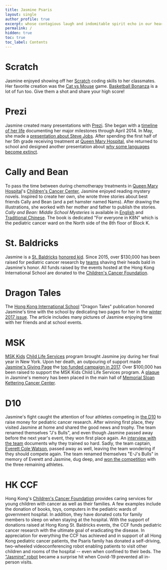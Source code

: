 ```yaml
---
title: Jasmine Psaris
layout: single
author_profile: true
excerpt: whose contagious laugh and indomitable spirit echo in our hearts
permalink: /
hidden: true
toc: true
toc_label: Contents
---
```


# Scratch

Jasmine enjoyed showing off her [Scratch](https://scratch.mit.edu/)
coding skills to her classmates.  Her favorite creation was the [Cat
vs Mouse](https://scratch.mit.edu/projects/27270597) game.
[Basketball Bonanza](https://scratch.mit.edu/projects/37947366/) is a
lot of fun too.  Give them a shot and share your high score!

# Prezi

Jasmine created many presentations with [Prezi](https://prezi.com).
She began with a [timeline of her
life](https://prezi.com/b11vjggtgp-p/my-timeline/?present=1)
documenting her major milestones through April 2014.  In May, she made
a [presentation about Steve
Jobs](https://prezi.com/1pwbj8k_kl-0/steve-jobs/?present=1).  After
spending the first half of her 5th grade receiving treatment at [Queen
Mary Hospital](https://www8.ha.org.hk/qmh/), she returned to school
and designed another presentation about [why some languages become
extinct](https://prezi.com/jazichaxl0uc/why-do-languages-become-extinct/?present=1).

# Cally and Bean

To pass the time between during chemotherapy treatments in [Queen Mary
Hospital](https://www.ha.org.hk/qmh/)'s [Children's Cancer
Center](https://paed.hku.hk/services/public_area/service/UPAM_K8_PE_001_Ward_Info.pdf),
Jasmine enjoyed reading mystery novels.  Inspired to create her own,
she wrote three stories about best friends Cally and Bean (and a pet
hamster named Nams).  After drawing the illustrations, she worked with
her mother and father to publish the stories. _Cally and Bean: Middle
School Mysteries_ is available in
[English](https://www.amazon.com/Cally-Bean-Middle-School-Mysteries-ebook/dp/B077W1MH1T)
and [Traditional
Chinese](https://www.amazon.com/%E5%87%B1%E8%8E%89%E5%92%8C%E8%B1%86%E8%B1%86-Traditional-Jasmine-L-Psaris-ebook/dp/B08F6Z48RH).
The book is dedicated "For everyone in K8N" which is the pediatric
cancer ward on the North side of the 8th floor of Block K.


# St. Baldricks

Jasmine is a [St. Baldricks](https://www.stbaldricks.org/) [honored
kid](https://www.stbaldricks.org/kids/jasminepsaris).  Since 2015,
over $130,000 has been raised for pediatric cancer research by
[teams](https://www.stbaldricks.org/teams/jasmine) shaving their heads
bald in Jasmine's honor. All funds raised by the events hosted at the
Hong Kong International School are donated to the [Children's Cancer
Foundation](#hk-ccf).

# Dragon Tales

The [Hong Kong International School](https://www.hkis.edu.hk/) "Dragon
Tales" publication honored Jasmine's time with the school by
dedicating two pages for her in the [winter 2017
issue](https://issuu.com/hkisadvancement/docs/final_hkis_dt_winter17_web/94).
The article includes many pictures of Jasmine enjoying time with her
friends and at school events.

# MSK

[MSK Kids](https://www.mskcc.org/pediatrics) [Child Life
Services](https://www.mskcc.org/pediatrics/experience/life-pediatrics)
program brought Jasmine joy during her final year in New York.  Upon
her death, an outpouring of support made [Jasmine's Giving
Page](http://mskcc.convio.net/goto/jasminepsaris) the [top funded
campaign in
2017](https://secure2.convio.net/mskcc/site/TR/GivingPages/AnnualGiving;jsessionid=00000000.app20018a?pg=complist&fr_id=2903).
Over $100,000 has been raised to support the MSK Kids Child Life
Services program.  A
[plaque](https://www.youtube.com/watch?v=IbvJsB2oMcA) in Jasmine's
memory has been placed in the main hall of [Memorial Sloan Kettering
Cancer Center](https://goo.gl/maps/nXhpdeKG6Mp87r8S6).

# D10

Jasmine's fight caught the attention of four athletes competing in
[the D10](https://thed10.com/) to raise money for pediatric cancer
research.  After winning first place, they visited Jasmine at home
and shared the good news and trophy.  The team renamed themselves "J's
Bulls", and even though Jasmine passed away before the next year's
event, they won first place again.  An [interview with the
team](https://thed10.com/blog/j-s-bulls-why-we-do-this-in-the-first-place)
documents why they trained so hard.  Sadly, the team captain, [Everett
Cole Watson](https://www.facebook.com/profile.php?id=618505401),
passed away as well, leaving the team wondering if they should compete
again.  The team renamed themselves "E-J's Bulls" in memory of Everett
and Jasmine, dug deep, and [won the
competition](https://thed10.com/blog/the-d10-nyc-2019-yearbook) with
the three remaining athletes.

# HK CCF

Hong Kong's [Children's Cancer Foundation](https://www.ccf.org.hk/en/)
provides caring services for young children with cancer as well as
their families.  A few examples include the donation of books, toys,
computers in the pediatric wards of government hospital. In addition,
they have donated cots for family members to sleep on when staying at
the hospital.  With the support of donations raised at Hong Kong
St. Baldricks events, the CCF funds pediatric cancer research with the
ultimate goal of eradicating the disease.  In appreciation for
everything the CCF has achieved and in support of all Hong Kong
pediatric cancer patients, the Psaris family has donated a
self-driving, two-wheeled videoconferencing robot enabling patients to
visit other children and rooms of the hospital -- even when confined
to their beds.  The ["Jasmine"
robot](https://www.youtube.com/watch?v=LPSswmWUUPM) became a surprise
hit when Covid-19 prevented all in-person visits.
